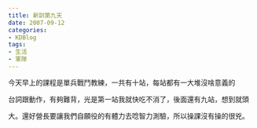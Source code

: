 ```yaml
---
title: 新訓第九天
date: 2007-09-12
categories:
- KDBlog
tags:
- 生活
- 軍隊
---
```

今天早上的課程是單兵戰鬥教練，一共有十站，每站都有一大堆沒啥意義的

台詞跟動作，有夠難背，光是第一站我就快吃不消了，後面還有九站，想到就頭

大。還好營長要讓我們自願役的有體力去唸智力測驗，所以操課沒有操的很兇。

